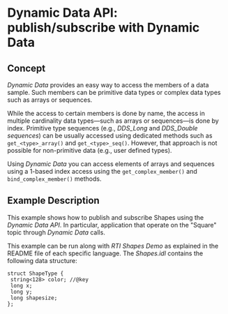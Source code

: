 # Dynamic Data API: publish/subscribe with Dynamic Data

## Concept
*Dynamic Data* provides an easy way to access the members of a data sample.
Such members can be primitive data types or complex data types such as
arrays or sequences.

While the access to certain members is done by name, the access in multiple
cardinality data types—such as arrays or sequences—is done by index.
Primitive type sequences (e.g., *DDS_Long* and *DDS_Double sequences*) can
be usually accessed using dedicated methods such as `get_<type>_array()`
and `get_<type>_seq()`. However, that approach is not possible for
non-primitive data (e.g., user defined types).

Using *Dynamic Data* you can access elements of arrays and sequences
using a 1-based index access using the `get_complex_member()` and  
`bind_complex_member()` methods.

## Example Description
This example shows how to publish and subscribe Shapes using the *Dynamic
Data API*. In particular, application that operate on the "Square" topic
through *Dynamic Data* calls.

This example can be run along with *RTI Shapes Demo* as explained in the
README file of each specific language. The *Shapes.idl* contains the
following data structure:
```
struct ShapeType {
 string<128> color; //@key
 long x;
 long y;
 long shapesize;
};
```
